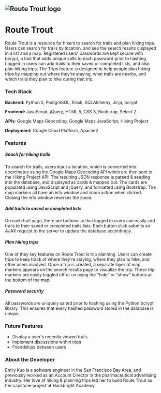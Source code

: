 ## ![Route Trout logo](https://routetrout.emilyskuo.com/static/images/Route%20Trout%20Dark.png "Route Trout")
# Route Trout

Route Trout is a resource for hikers to search for trails and plan hiking trips. Users can search for trails by location, and see the search results displayed in a list and a map. Registered users' passwords are kept secure with bcrypt, a tool that adds unique salts to each password prior to hashing.  Logged in users can add trails to their saved or completed lists, and also plan hiking trips. The Trips feature is designed to help people plan hiking trips by mapping out where they're staying, what trails are nearby, and which trails they plan to hike during that trip.

### Tech Stack

**Backend:** Python 3, PostgreSQL, Flask, SQLAlchemy, Jinja, bcrypt

**Frontend:** JavaScript, jQuery, HTML 5, CSS 3, Bootstrap, Select 2

**APIs:** Google Maps Geocoding, Google Maps JavaScript, Hiking Project

**Deployment:** Google Cloud Platform, Apache2

### Features

##### Seach for hiking trails

To search for trails, users input a location, which is converted into coordinates using the Google Maps Geocoding API which are then sent to the Hiking Project API. The resulting JSON response is parsed & seeding into the database, and displayed as cards & mapped out. The cards are populated using JavaScript and jQuery, and formatted using Bootstrap. The map markers all have an info window and zoom action when clicked. Closing the info window reverses the zoom.

##### Add trails to saved or completed lists

On each trail page, there are buttons so that logged in users can easily add trails to their saved or completed trails lists. Each button click submits an AJAX request to the server to update the database accordingly.

##### Plan hiking trips

One of they key features on Route Trout is trip planning. Users can create trips to keep track of where they're staying, where they plan to hike, and other users involved. Once a trip is created, a separate layer of map markers appears on the search results page to visualize the trip. These trip markers are easily toggled off or on using the "hide" or "show" buttons at the bottom of the map.

##### Password security

All passwords are uniquely salted prior to hashing using the Python bcrypt library. This ensures that every hashed password stored in the database is unique.

### Future Features

- Display a user's recently viewed trails
- Implement discussions within trips
- Friendships between users

### About the Developer

Emily Kuo is a software engineer in the San Francisco Bay Area, and previously worked as an Account Director in the pharmaceutical advertising industry. Her love of hiking & planning trips led her to build Route Trout as her capstone project at Hackbright Academy.